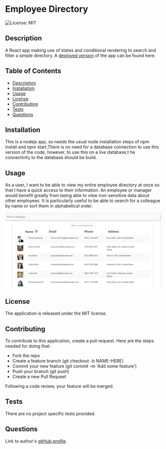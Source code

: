 # Employee Directory
![License: MIT](https://img.shields.io/badge/License-MIT-yellow.svg)
## Description
  
A React app making use of states and conditional rendering to search and filter a simple directory.
A [deployed version](https://mhemployeedir.herokuapp.com/) of the app can be found here.
  
## Table of Contents
  
* [Description](#description)
* [Installation](#installation)
* [Usage](#usage)
* [License](#license)
* [Contributing](#contributing)
* [Tests](#tests)
* [Questions](#questions)
  
## Installation
  
This is a nodejs app, so needs the usual node installation steps of npm install and npm start.There is no need for a database connection to use this version of the code, however, to use this on a live database,t he connectivity to the database should be build.
  
## Usage
  
As a user, I want to be able to view my entire employee directory at once so that I have a quick access to their information. An employee or manager would benefit greatly from being able to view non-sensitive data about other employees. It is particularly useful to be able to search for a colleague by name or sort them in alphabetical order.

![Screenshot of app](public/screenshot.PNG)
  
## License
  
The application is released under the MIT license.
  
## Contributing
  
To contribute to this application, create a pull request. Here are the steps needed for doing that:

* Fork the repo
* Create a feature branch (git checkout -b NAME-HERE)
* Commit your new feature (git commit -m 'Add some feature')
* Push your branch (git push)
* Create a new Pull Request
        
Following a code review, your feature will be merged.
  
## Tests
  
There are no project specific tests provided.
  
## Questions
  
Link to author's [gitHub profile](https://github.com/maria-helbling).

